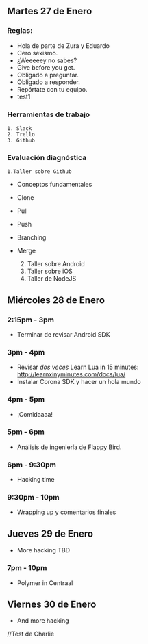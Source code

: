 ## Martes 27 de Enero
### Reglas:

+ Hola de parte de Zura y Eduardo
+ Cero sexismo.
+ ¿Weeeeey no sabes?
+ Give before you get.
+ Obligado a preguntar.
+ Obligado a responder.
+ Repórtate con tu equipo.
+ test1
	
### Herramientas de trabajo
	1. Slack
	2. Trello
	3. Github

### Evaluación diagnóstica
	1.Taller sobre Github
+ Conceptos fundamentales
+ Clone
+ Pull
+ Push
+ Branching
+ Merge

	2. Taller sobre Android
	3. Taller sobre iOS
	4. Taller de NodeJS


## Miércoles 28 de Enero

### 2:15pm - 3pm
+ Terminar de revisar Android SDK

### 3pm - 4pm
+ Revisar _dos veces_ Learn Lua in 15 minutes:
http://learnxinyminutes.com/docs/lua/
+ Instalar Corona SDK y hacer un hola mundo

### 4pm - 5pm
+ ¡Comidaaaa! 
### 5pm - 6pm
+ Análisis de ingeniería de Flappy Bird.
### 6pm - 9:30pm 
+ Hacking time

### 9:30pm - 10pm
+ Wrapping up y comentarios finales

## Jueves 29 de Enero
+ More hacking TBD

### 7pm - 10pm
+ Polymer in Centraal

## Viernes 30 de Enero
+ And more hacking

//Test de Charlie
